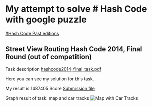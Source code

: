 # My attempt to solve # Hash Code with google puzzle
[#Hash Code Past editions](https://hashcode.withgoogle.com/past_editions.html)
## Street View Routing Hash Code 2014, Final Round (out of competition)


Task description [hashcode2014_final_task.pdf](https://hashcode.withgoogle.com/2014/tasks/hashcode2014_final_task.pdf) 

Here you can see my solution for this task.

My result is 1487405 Score
[Submission file](output.txt)

Graph result of task: map and car tracks
![Map with Car Tracks](https://cdn.rawgit.com/ivanmakhnyk/StreetViewRouting-HashCode/master/cars.svg "Map with Car Tracks")



